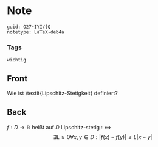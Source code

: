 # Note
```
guid: O27~IYI/{Q
notetype: LaTeX-deb4a
```

### Tags
```
wichtig
```

## Front
Wie ist \textit{Lipschitz-Stetigkeit} definiert?

## Back
$f: D \rightarrow \mathbb{R}$ heißt auf $D$ Lipschitz-stetig : $\Longleftrightarrow$
$$
\exists L \geq 0 \forall x, y \in D:|f(x)-f(y)| \leq L|x-y|
$$
